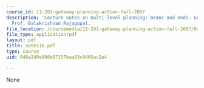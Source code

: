 ```yaml
---
course_id: 11-201-gateway-planning-action-fall-2007
description: 'Lecture notes on multi-level planning: means and ends. Guest lecturer:
  Prof. Balakrishnan Rajagopal.'
file_location: /coursemedia/11-201-gateway-planning-action-fall-2007/046a240e886b07157baa83c9465ac2a4_notes16.pdf
file_type: application/pdf
layout: pdf
title: notes16.pdf
type: course
uid: 046a240e886b07157baa83c9465ac2a4

---
```

None